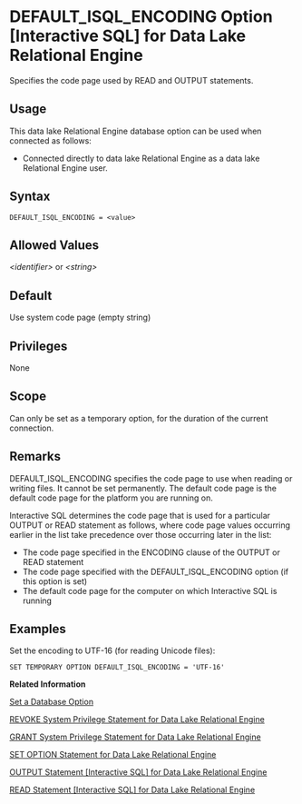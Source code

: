 <!-- loioa63407dc84f210158c18c91e4587106b -->

# DEFAULT\_ISQL\_ENCODING Option \[Interactive SQL\] for Data Lake Relational Engine

Specifies the code page used by READ and OUTPUT statements.



<a name="loioa63407dc84f210158c18c91e4587106b__section_d3p_24q_znb"/>

## Usage

This data lake Relational Engine database option can be used when connected as follows:

-   Connected directly to data lake Relational Engine as a data lake Relational Engine user.



<a name="loioa63407dc84f210158c18c91e4587106b__section_zx3_g24_hrb"/>

## Syntax

```
DEFAULT_ISQL_ENCODING = <value>
```



<a name="loioa63407dc84f210158c18c91e4587106b__iq_refso_489"/>

## Allowed Values

*<identifier\>* or *<string\>*



<a name="loioa63407dc84f210158c18c91e4587106b__iq_refso_490"/>

## Default

Use system code page \(empty string\)



<a name="loioa63407dc84f210158c18c91e4587106b__section_kdj_f4g_kqb"/>

## Privileges

None



<a name="loioa63407dc84f210158c18c91e4587106b__iq_refso_491"/>

## Scope

Can only be set as a temporary option, for the duration of the current connection.



<a name="loioa63407dc84f210158c18c91e4587106b__iq_refso_492"/>

## Remarks

DEFAULT\_ISQL\_ENCODING specifies the code page to use when reading or writing files. It cannot be set permanently. The default code page is the default code page for the platform you are running on.

Interactive SQL determines the code page that is used for a particular OUTPUT or READ statement as follows, where code page values occurring earlier in the list take precedence over those occurring later in the list:

-   The code page specified in the ENCODING clause of the OUTPUT or READ statement
-   The code page specified with the DEFAULT\_ISQL\_ENCODING option \(if this option is set\)
-   The default code page for the computer on which Interactive SQL is running



<a name="loioa63407dc84f210158c18c91e4587106b__iq_refso_493"/>

## Examples

Set the encoding to UTF-16 \(for reading Unicode files\):

```
SET TEMPORARY OPTION DEFAULT_ISQL_ENCODING = 'UTF-16'
```

**Related Information**  


[Set a Database Option](set-a-database-option-0dcb893.md "You set options with the SET OPTION statement.")

[REVOKE System Privilege Statement for Data Lake Relational Engine](../080-sql-statements/revoke-system-privilege-statement-for-data-lake-relational-engine-a3eadda.md "Removes specific system privileges from specific users and the right to administer the privilege.")

[GRANT System Privilege Statement for Data Lake Relational Engine](../080-sql-statements/grant-system-privilege-statement-for-data-lake-relational-engine-a3dfcb0.md "Grants specific system privileges to users or roles, with or without administrative rights.")

[SET OPTION Statement for Data Lake Relational Engine](../080-sql-statements/set-option-statement-for-data-lake-relational-engine-a625da7.md "Changes options that affect the behavior of the database and its compatibility with Transact-SQL. Setting the value of an option can change the behavior for all users or an individual user, in either a temporary or permanent scope.")

[OUTPUT Statement \[Interactive SQL\] for Data Lake Relational Engine](../080-sql-statements/output-statement-interactive-sql-for-data-lake-relational-engine-a62189f.md "Writes the information retrieved by the current query to a file.")

[READ Statement \[Interactive SQL\] for Data Lake Relational Engine](../080-sql-statements/read-statement-interactive-sql-for-data-lake-relational-engine-a622ae5.md "Reads Interactive SQL (dbisql) statements from a file.")

